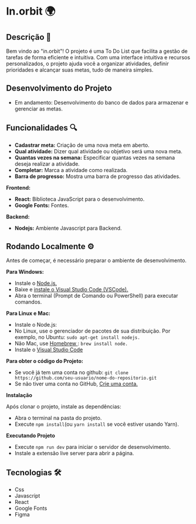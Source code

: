 # In.orbit 🌍


## Descrição 📎

Bem vindo ao "in.orbit"! O projeto é uma To Do List que facilita a gestão de tarefas de forma eficiente e intuitiva. Com uma interface intuitiva e recursos personalizados, o projeto ajuda você a organizar atividades, definir prioridades e alcançar suas metas, tudo de maneira simples.

## Desenvolvimento do Projeto

- Em andamento: Desenvolvimento do banco de dados para armazenar e gerenciar as metas.

## Funcionalidades 🔍
- **Cadastrar meta:** Criação de uma nova meta em aberto.
- **Qual atividade:** Dizer qual atividade ou objetivo será uma nova meta.
- **Quantas vezes na semana:** Especificar quantas vezes na semana deseja realizar a atividade.
- **Completar:** Marca a atividade como realizada.
- **Barra de progresso:** Mostra uma barra de progresso das atividades.

**Frontend:**
- **React:** Biblioteca JavaScript para o desenvolvimento.
- **Google Fonts:** Fontes.

**Backend:**
- **Nodejs:** Ambiente Javascript para Backend.
  
## Rodando Localmente ⚙️

Antes de começar, é necessário preparar o ambiente de desenvolvimento.

**Para Windows:**
- Instale o [Node.js.](https://nodejs.org/en)
- Baixe e [instale o Visual Studio Code (VSCode).](https://code.visualstudio.com/)
- Abra o terminal (Prompt de Comando ou PowerShell) para executar comandos.

**Para Linux e Mac:**
- Instale o Node.js:
- No Linux, use o gerenciador de pacotes de sua distribuição. Por exemplo, no Ubuntu: ```sudo apt-get install nodejs.```
- Não Mac, use [Homebrew ](https://brew.sh/): ```brew install node.```
- Instale o [Visual Studio Code](https://code.visualstudio.com/)

**Para obter o código do Projeto:**
- Se você já tem uma conta no github: ```git clone https://github.com/seu-usuario/nome-do-repositorio.git```
- Se não tiver uma conta no GitHub, [Crie uma conta.](https://github.com/)

**Instalação**

Após clonar o projeto, instale as dependências:
- Abra o terminal na pasta do projeto.
- Execute ```npm install```(ou ```yarn install``` se você estiver usando Yarn).

**Executando Projeto**

- Execute ```npm run dev``` para iniciar o servidor de desenvolvimento.
- Instale a extensão live server para abrir a página.

## Tecnologias 🛠️

- Css
- Javascript
- React
- Google Fonts
- Figma
